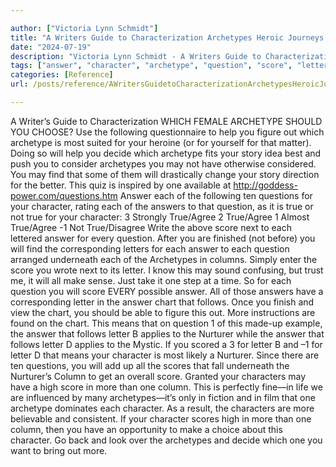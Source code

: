 ```yaml
---

author: ["Victoria Lynn Schmidt"]
title: "A Writers Guide to Characterization Archetypes Heroic Journeys and Other Elements of Dynamic Character Development - part0006_split_017.html"
date: "2024-07-19"
description: "Victoria Lynn Schmidt - A Writers Guide to Characterization Archetypes Heroic Journeys and Other Elements of Dynamic Character Development"
tags: ["answer", "character", "archetype", "question", "score", "letter", "one", "may", "column", "chart", "follows", "nurturer", "following", "help", "figure", "decide", "story", "find", "ten", "true", "next", "every", "corresponding", "underneath", "make"]
categories: [Reference]
url: /posts/reference/AWritersGuidetoCharacterizationArchetypesHeroicJourneysandOtherElementsofDynamicCharacterDevelopment-part0006split017html

---
```



A Writer’s Guide to Characterization
WHICH FEMALE ARCHETYPE SHOULD YOU CHOOSE?
Use the following questionnaire to help you figure out which archetype is most suited for your heroine (or for yourself for that matter). Doing so will help you decide which archetype fits your story idea best and push you to consider archetypes you may not have otherwise considered. You may find that some of them will drastically change your story direction for the better.
This quiz is inspired by one available at http://goddess-power.com/questions.htm
Answer each of the following ten questions for your character, rating each of the answers to that question, as it is true or not true for your character:
3 Strongly True/Agree
2 True/Agree
1 Almost True/Agree
-1 Not True/Disagree
Write the above score next to each lettered answer for every question. After you are finished (not before) you will find the corresponding letters for each answer to each question arranged underneath each of the Archetypes in columns. Simply enter the score you wrote next to its letter. I know this may sound confusing, but trust me, it will all make sense. Just take it one step at a time.
So for each question you will score EVERY possible answer. All of those answers have a corresponding letter in the answer chart that follows. Once you finish and view the chart, you should be able to figure this out. More instructions are found on the chart.
This means that on question 1 of this made-up example, the answer that follows letter B applies to the Nurturer while the answer that follows letter D applies to the Mystic. If you scored a 3 for letter B and –1 for letter D that means your character is most likely a Nurturer. Since there are ten questions, you will add up all the scores that fall underneath the Nurturer’s Column to get an overall score.
Granted your characters may have a high score in more than one column. This is perfectly fine—in life we are influenced by many archetypes—it’s only in fiction and in film that one archetype dominates each character. As a result, the characters are more believable and consistent.
If your character scores high in more than one column, then you have an opportunity to make a choice about this character. Go back and look over the archetypes and decide which one you want to bring out more.
